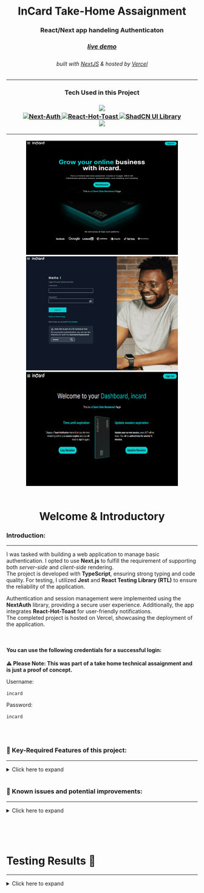 <!-- Introduction Text -->
<div align="center">
    <h1>InCard Take-Home Assaignment</h1>
    <h3>React/Next app handeling Authenticaton <h3>
    <h3> 
      <a href='https://incard-technical-assaignment-devon-gifford.vercel.app/', target='_blank'>
        <h5>live demo</h5>
      <a/>
    </h3>
        <h6>
            built with <a href="https://nextjs.org/" >NextJS</a> &
            hosted by <a href="https://vercel.com/">Vercel</a> 
        </h6>
</div>

---

<h3 align='center'>
Tech Used in this Project
<h3>
<p align='center'>
    <a href="https://skillicons.dev">
        <img src="https://skillicons.dev/icons?i=ts,nextjs,tailwind" /><br>
        <img src="https://next-auth.js.org/img/logo/logo-sm.png" width=50 alt="Next-Auth">
        <img src="https://img.stackshare.io/service/40157/default_ac6bddce398a038cb30e3dfd23eaab10c84cfc78.jpg" width=50 alt="React-Hot-Toast" >
        <img src="https://avatars.githubusercontent.com/u/139895814?s=280&v=4" width=50 alt="ShadCN UI Library"><br>
        <img src="https://skillicons.dev/icons?i=vercel,github,jest" />
    </a>
</p>

---

<!-- Logo -->
<div align=center>
    <img src="/public/github/homepage-demo.png" alt="Demo-Home" title="DemoImage-home" width="400" height="300"> 
    <img src="/public/github/loginpage-demo.png" alt="Demo-Login" title="DemoImage-login" width="400" height="300"> 
    <img src="/public/github/dashboardpage-demo.png" alt="Demo-Dashbaord" title="DemoImage-dashboard" width="400" height="300">     
   
</div>

<br>


<!-- -------------------------------------------------------------------------- -->

<h1 align='center'> Welcome & Introductory </h1>

<!-- -------------------------------------------------------------------------- -->

### Introduction:

<!-- -------------------------------------------------------------------------- -->
<hr/>


I was tasked with building a web application to manage basic authentication.  I opted to use <strong>Next.js</strong> to fulfill the requirement of supporting both <em>server-side</em> and <em>client-side</em> rendering.</br> The project is developed with <strong>TypeScript</strong>, ensuring strong typing and code quality. For testing, I utilized <strong>Jest</strong> and <strong>React Testing Library (RTL)</strong> to ensure the reliability of the application.

Authentication and session management were implemented using the <strong>NextAuth</strong> library, providing a secure user experience. Additionally, the app integrates <strong>React-Hot-Toast</strong> for user-friendly notifications.<br>
The completed project is hosted on Vercel, showcasing the deployment of the application.

</br>

#### **You can use the following credentials for a successful login:**

**⚠ Please Note: This was part of a take home technical assaignment and is just a proof of concept.**

Username:
```shell
incard
```

Password:
```shell
incard
```

<br/>



<!-- -------------------------------------------------------------------------- -->

<br>

### 🔑 Key-Required Features of this project:

<!-- -------------------------------------------------------------------------- -->
<hr>

<!-- Small container -->
<details>
<summary> Click here to expand</summary>
<br/>

<div>

##### REQUIRED FEATURES: 
<hr>

✅ Consist of at least two pages - <em>(login and a home page)</em>

✅ Should be functional - <em>(login should take users to the home page etc.)</em> 

✅ Should Handle errors - <em>(incorrect details entered or session expired etc.)</em>

✅ Implement basic testing, minimum of 2-3 unit tests

✅ Deploy the app


</br>

##### STRETCH FEATURES: 
<hr>

✅ Supports both SSR & CSR

✅ Session should be persistent <em>(page reload should not result in login page)</em>

✅ Session expired should be redirected back to the login page.

✅ Website is fully responsive 

</br>

##### BONUS FEATURES:
<hr>

✅ Landing/Home page

✅ Protected & Un-protected Server/Client side page's.  

✅ Replicate the basic styling of incard's current website layout

✅ Interactive NavBar with Hamburger menu

<br/>

---

<!-- CLOSING DIV -->
</details>
<br/>




### 🎯 Known issues and potential improvements:

<!-- -------------------------------------------------------------------------- -->
<hr>

<!-- Small container -->
<details>
<summary> Click here to expand</summary>
<br/>


#### Known issues: 

💥 Need to throw an error or push user to sign-in page, if session time has elapsed and user try's to manually update their session  


</br>

#### Future Features & Improvements: 

💥  adding user roles

💥  auto signing out functionality after session expiration has elapsed

💥  fleshing out user data & update the SSR page 

💥  adding user profile picture 

💥  adding some loaders and spinners on buttons - small things to improve UI and responsivness feel 


<!-- CLOSING DIV -->
</details>
<br/><br>



<!-- SECTION CLOSING DIV -->
</details>
<br><br>

<!-- -------------------------------------------------------------------------- -->

<h1 align='left'> Testing Results 🧪</h1>
<hr>

<!-- -------------------------------------------------------------------------- -->


<details>
<summary> Click here to expand </summary>
<br/>


<img src="/public/github/code-coverage-demo.png" alt="Demo-Dashbaord" title="DemoImage-dashboard" width="800" height="600"> 

<!-- CLOSING DIV -->
</details>

<br><br>
